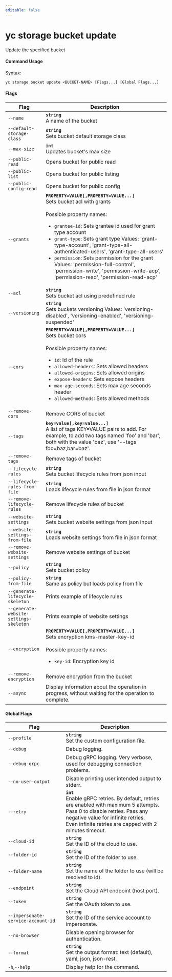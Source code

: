 ```yaml
---
editable: false
---
```


# yc storage bucket update

Update the specified bucket

#### Command Usage

Syntax: 

`yc storage bucket update <BUCKET-NAME> [Flags...] [Global Flags...]`

#### Flags

| Flag | Description |
|----|----|
|`--name`|<b>`string`</b><br/>A name of the bucket|
|`--default-storage-class`|<b>`string`</b><br/>Sets bucket default storage class|
|`--max-size`|<b>`int`</b><br/>Updates bucket's max size|
|`--public-read`|Opens bucket for public read|
|`--public-list`|Opens bucket for public listing|
|`--public-config-read`|Opens bucket for public config|
|`--grants`|<b>`PROPERTY=VALUE[,PROPERTY=VALUE...]`</b><br/>Sets bucket acl with grants<br/><br/>Possible property names:<br/><ul> <li><code>grantee-id</code>:     Sets grantee id used for grant type account</li> <li><code>grant-type</code>:     Sets grant type Values: 'grant-type-account', 'grant-type-all-authenticated-users', 'grant-type-all-users'</li> <li><code>permission</code>:     Sets permission for the grant Values: 'permission-full-control', 'permission-write', 'permission-write-acp', 'permission-read', 'permission-read-acp'</li> </ul>|
|`--acl`|<b>`string`</b><br/>Sets bucket acl using predefined rule|
|`--versioning`|<b>`string`</b><br/>Sets buckets versioning Values: 'versioning-disabled', 'versioning-enabled', 'versioning-suspended'|
|`--cors`|<b>`PROPERTY=VALUE[,PROPERTY=VALUE...]`</b><br/>Sets bucket cors<br/><br/>Possible property names:<br/><ul> <li><code>id</code>:     Id of the rule</li> <li><code>allowed-headers</code>:     Sets allowed headers</li> <li><code>allowed-origins</code>:     Sets allowed origins</li> <li><code>expose-headers</code>:     Sets expose headers</li> <li><code>max-age-seconds</code>:     Sets max age seconds header</li> <li><code>allowed-methods</code>:     Sets allowed methods</li> </ul>|
|`--remove-cors`|Remove CORS of bucket|
|`--tags`|<b>`key=value[,key=value...]`</b><br/>A list of tags KEY=VALUE pairs to add. For example, to add two tags named 'foo' and 'bar', both with the value 'baz', use '--tags foo=baz,bar=baz'.|
|`--remove-tags`|Remove tags of bucket|
|`--lifecycle-rules`|<b>`string`</b><br/>Sets bucket lifecycle rules from json input|
|`--lifecycle-rules-from-file`|<b>`string`</b><br/>Loads lifecycle rules from file in json format|
|`--remove-lifecycle-rules`|Remove lifecycle rules of bucket|
|`--website-settings`|<b>`string`</b><br/>Sets bucket website settings from json input|
|`--website-settings-from-file`|<b>`string`</b><br/>Loads website settings from file in json format|
|`--remove-website-settings`|Remove website settings of bucket|
|`--policy`|<b>`string`</b><br/>Sets bucket policy|
|`--policy-from-file`|<b>`string`</b><br/>Same as policy but loads policy from file|
|`--generate-lifecycle-skeleton`|Prints example of lifecycle rules|
|`--generate-website-settings-skeleton`|Prints example of website settings|
|`--encryption`|<b>`PROPERTY=VALUE[,PROPERTY=VALUE...]`</b><br/>Sets encryption kms-master-key-id<br/><br/>Possible property names:<br/><ul> <li><code>key-id</code>:     Encryption key id</li> </ul>|
|`--remove-encryption`|Remove encryption from the bucket|
|`--async`|Display information about the operation in progress, without waiting for the operation to complete.|

#### Global Flags

| Flag | Description |
|----|----|
|`--profile`|<b>`string`</b><br/>Set the custom configuration file.|
|`--debug`|Debug logging.|
|`--debug-grpc`|Debug gRPC logging. Very verbose, used for debugging connection problems.|
|`--no-user-output`|Disable printing user intended output to stderr.|
|`--retry`|<b>`int`</b><br/>Enable gRPC retries. By default, retries are enabled with maximum 5 attempts.<br/>Pass 0 to disable retries. Pass any negative value for infinite retries.<br/>Even infinite retries are capped with 2 minutes timeout.|
|`--cloud-id`|<b>`string`</b><br/>Set the ID of the cloud to use.|
|`--folder-id`|<b>`string`</b><br/>Set the ID of the folder to use.|
|`--folder-name`|<b>`string`</b><br/>Set the name of the folder to use (will be resolved to id).|
|`--endpoint`|<b>`string`</b><br/>Set the Cloud API endpoint (host:port).|
|`--token`|<b>`string`</b><br/>Set the OAuth token to use.|
|`--impersonate-service-account-id`|<b>`string`</b><br/>Set the ID of the service account to impersonate.|
|`--no-browser`|Disable opening browser for authentication.|
|`--format`|<b>`string`</b><br/>Set the output format: text (default), yaml, json, json-rest.|
|`-h`,`--help`|Display help for the command.|

